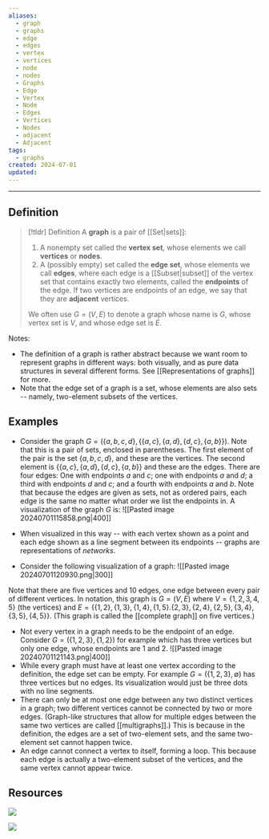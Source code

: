 ```yaml
---
aliases:
  - graph
  - graphs
  - edge
  - edges
  - vertex
  - vertices
  - node
  - nodes
  - Graphs
  - Edge
  - Vertex
  - Node
  - Edges
  - Vertices
  - Nodes
  - adjacent
  - Adjacent
tags:
  - graphs
created: 2024-07-01
updated:
---
```

---
## Definition 

> [!tldr] Definition
> A **graph** is a pair of [[Set|sets]]: 
> 1. A nonempty set called the **vertex set**, whose elements we call **vertices** or **nodes**. 
> 2. A (possibly empty) set called the **edge set**, whose elements we call **edges**, where each edge is a [[Subset|subset]] of the vertex set that contains exactly two elements, called the **endpoints** of the edge. If two vertices are endpoints of an edge, we say that they are **adjacent** vertices.  
>    
>  We often use $G = (V,E)$ to denote a graph whose name is $G$, whose vertex set is $V$, and whose edge set is $E$. 

Notes: 
- The definition of a graph is rather abstract because we want room to represent graphs in different ways: both visually, and as pure data structures in several different forms. See  [[Representations of graphs]] for more. 
- Note that the edge set of a graph is a set, whose elements are also sets -- namely, two-element subsets of the vertices. 

## Examples 

- Consider the graph $G = (\{a,b,c,d\}, \{\{a,c\}, \{a,d\}, \{d,c\}, \{a,b\}\})$. Note that this is a pair of sets, enclosed in parentheses. The first element of the pair is the set $\{a,b,c,d\}$, and these are the vertices. The second element is $\{\{a,c\}, \{a,d\}, \{d,c\}, \{a,b\}\}$ and these are the edges. There are four edges: One with endpoints $a$ and $c$; one with endpoints $a$ and $d$; a third with endpoints $d$ and $c$; and a fourth with endpoints $a$ and $b$. Note that because the edges are given as sets, not as ordered pairs, each edge is the same no matter what order we list the endpoints in. A visualization of the graph $G$ is: 
![[Pasted image 20240701115858.png|400]]

- When visualized in this way -- with each vertex shown as a point and each edge shown as a line segment between its endpoints -- graphs are representations of *networks*. 
- Consider the following visualization of a graph: 
![[Pasted image 20240701120930.png|300]]

Note that there are five vertices and 10 edges, one edge between every pair of different vertices. In notation, this graph is $G = (V,E)$ where $V = \{1,2,3,4,5\}$ (the vertices) and $E = \{\{1,2\}, \{1,3\}, \{1,4\}, \{1,5\}. \{2,3\}, \{2,4\}, \{2,5\}, \{3,4\}, \{3,5\}, \{4,5\}\}$. (This graph is called the [[complete graph]] on five vertices.)
- Not every vertex in a graph needs to be the endpoint of an edge. Consider $G = (\{1,2,3\}, \{1,2\})$ for example which has three vertices but only one edge, whose endpoints are $1$ and $2$. 
![[Pasted image 20240701121143.png|400]]
- While every graph must have at least one vertex according to the definition, the edge set can be empty. For example $G= (\{1,2,3\}, \emptyset)$ has three vertices but no edges. Its visualization would just be three dots with no line segments. 
- There can only be at most one edge between any two distinct vertices in a graph; two different vertices cannot be connected by two or more edges. (Graph-like structures that allow for multiple edges between the same two vertices are called [[multigraphs]].) This is because in the definition, the edges are a set of two-element sets, and the same two-element set cannot happen twice. 
- An edge cannot connect a vertex to itself, forming a loop. This because each edge is actually a two-element subset of the vertices, and the same vertex cannot appear twice. 


## Resources 

![](https://youtu.be/LFKZLXVO-Dg?si=BhIg-L3DFBRzNXwL)

![](https://youtu.be/hBZmet_alwE?si=BCwuf5-1RlCfRuSh)

